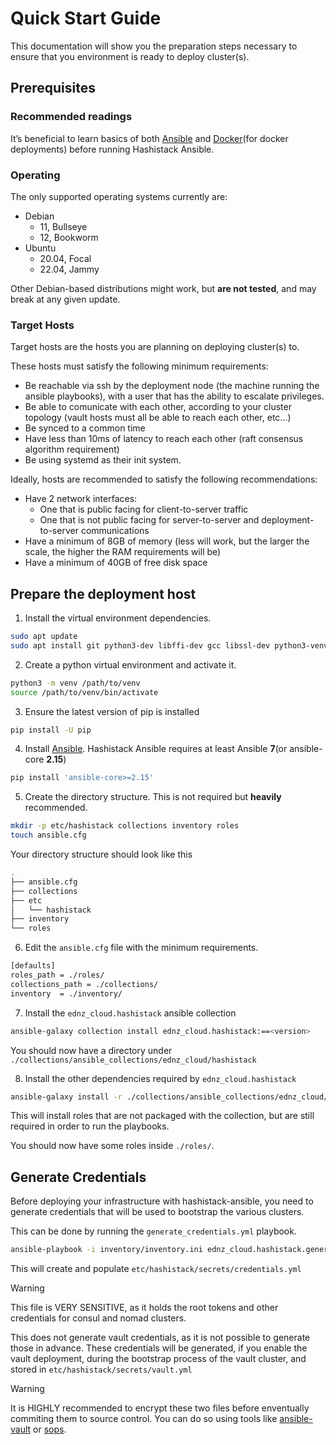 # Quick Start Guide

This documentation will show you the preparation steps necessary to ensure that you environment is ready to deploy cluster(s).

## Prerequisites

### Recommended readings

It’s beneficial to learn basics of both [Ansible](https://docs.ansible.com/) and [Docker](https://docs.docker.com/)(for docker deployments) before running Hashistack Ansible.

### Operating

The only supported operating systems currently are:
- Debian
  - 11, Bullseye
  - 12, Bookworm
- Ubuntu
  - 20.04, Focal
  - 22.04, Jammy

Other Debian-based distributions might work, but **are not tested**, and may break at any given update.

### Target Hosts

Target hosts are the hosts you are planning on deploying cluster(s) to.

These hosts must satisfy the following minimum requirements:
- Be reachable via ssh by the deployment node (the machine running the ansible playbooks), with a user that has the ability to escalate privileges.
- Be able to comunicate with each other, according to your cluster topology (vault hosts must all be able to reach each other, etc...)
- Be synced to a common time
- Have less than 10ms of latency to reach each other (raft consensus algorithm requirement)
- Be using systemd as their init system.

Ideally, hosts are recommended to satisfy the following recommendations:
- Have 2 network interfaces:
  - One that is public facing for client-to-server traffic
  - One that is not public facing for server-to-server and deployment-to-server communications
- Have a minimum of 8GB of memory (less will work, but the larger the scale, the higher the RAM requirements will be)
- Have a minimum of 40GB of free disk space

## Prepare the deployment host

1. Install the virtual environment dependencies.

```bash
sudo apt update
sudo apt install git python3-dev libffi-dev gcc libssl-dev python3-venv
```

2. Create a python virtual environment and activate it.

```bash
python3 -m venv /path/to/venv
source /path/to/venv/bin/activate
```

3. Ensure the latest version of pip is installed

```bash
pip install -U pip
```

4. Install [Ansible](http://www.ansible.com/). Hashistack Ansible requires at least Ansible **7**(or ansible-core **2.15**)

```bash
pip install 'ansible-core>=2.15'
```

5. Create the directory structure. This is not required but **heavily** recommended.

```bash
mkdir -p etc/hashistack collections inventory roles
touch ansible.cfg
```

Your directory structure should look like this

```bash
.
├── ansible.cfg
├── collections
├── etc
│   └── hashistack
├── inventory
└── roles
```

6. Edit the `ansible.cfg` file with the minimum requirements.

```bash
[defaults]
roles_path = ./roles/
collections_path = ./collections/
inventory  = ./inventory/
```

7. Install the `ednz_cloud.hashistack` ansible collection

```bash
ansible-galaxy collection install ednz_cloud.hashistack:==<version>
```

You should now have a directory under `./collections/ansible_collections/ednz_cloud/hashistack`

8. Install the other dependencies required by `ednz_cloud.hashistack`

```bash
ansible-galaxy install -r ./collections/ansible_collections/ednz_cloud/hashistack/roles/requirements.yml
```

This will install roles that are not packaged with the collection, but are still required in order to run the playbooks.

You should now have some roles inside `./roles/`.

## Generate Credentials

Before deploying your infrastructure with hashistack-ansible, you need to generate credentials that will be used to bootstrap the various clusters.

This can be done by running the `generate_credentials.yml` playbook.

```bash
ansible-playbook -i inventory/inventory.ini ednz_cloud.hashistack.generate_credentials.yml
```

This will create and populate `etc/hashistack/secrets/credentials.yml`

> [!WARNING]
> This file is VERY SENSITIVE, as it holds the root tokens and other credentials for consul and nomad clusters.

This does not generate vault credentials, as it is not possible to generate those in advance. These credentials will be generated, if you enable the vault deployment, during the bootstrap process of the vault cluster, and stored in `etc/hashistack/secrets/vault.yml`

> [!WARNING]
> It is HIGHLY recommended to encrypt these two files before enventually commiting them to source control. You can do so using tools like [ansible-vault](https://docs.ansible.com/ansible/latest/cli/ansible-vault.html) or [sops](https://github.com/getsops/sops).
